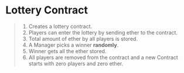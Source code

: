 # Lottery Contract

> 1. Creates a lottery contract.
> 2. Players can enter the lottery by sending ether to the contract.
> 3. Total amount of ether by all players is stored.
> 4. A Manager picks a winner **randomly**.
> 5. Winner gets all the ether stored.
> 6. All players are removed from the contract and a new Contract starts with zero players and zero ether.
